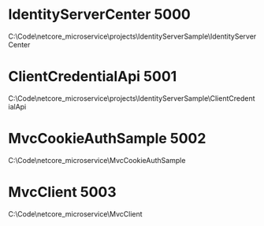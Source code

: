 # IdentityServerCenter 5000

C:\Code\netcore_microservice\projects\IdentityServerSample\IdentityServerCenter

# ClientCredentialApi 5001

C:\Code\netcore_microservice\projects\IdentityServerSample\ClientCredentialApi

# MvcCookieAuthSample 5002

C:\Code\netcore_microservice\MvcCookieAuthSample

# MvcClient 5003

C:\Code\netcore_microservice\MvcClient
